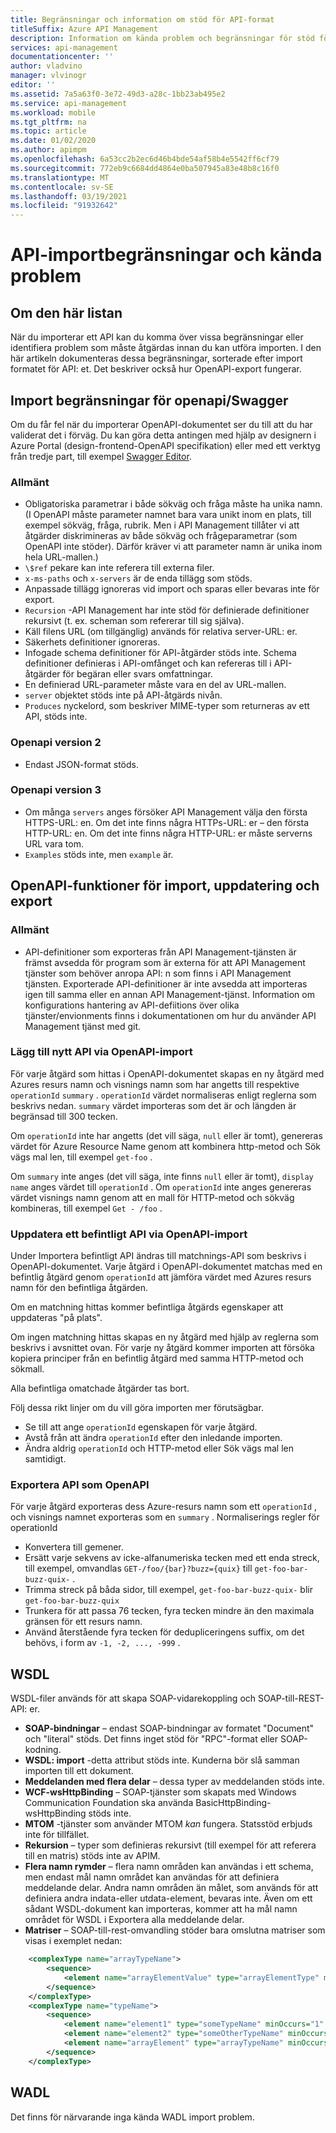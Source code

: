 ```yaml
---
title: Begränsningar och information om stöd för API-format
titleSuffix: Azure API Management
description: Information om kända problem och begränsningar för stöd för Open API, WSDL och WADL-format i Azure API Management.
services: api-management
documentationcenter: ''
author: vladvino
manager: vlvinogr
editor: ''
ms.assetid: 7a5a63f0-3e72-49d3-a28c-1bb23ab495e2
ms.service: api-management
ms.workload: mobile
ms.tgt_pltfrm: na
ms.topic: article
ms.date: 01/02/2020
ms.author: apimpm
ms.openlocfilehash: 6a53cc2b2ec6d46b4bde54af58b4e5542ff6cf79
ms.sourcegitcommit: 772eb9c6684dd4864e0ba507945a83e48b8c16f0
ms.translationtype: MT
ms.contentlocale: sv-SE
ms.lasthandoff: 03/19/2021
ms.locfileid: "91932642"
---
```

# <a name="api-import-restrictions-and-known-issues"></a>API-importbegränsningar och kända problem

## <a name="about-this-list"></a>Om den här listan

När du importerar ett API kan du komma över vissa begränsningar eller identifiera problem som måste åtgärdas innan du kan utföra importen. I den här artikeln dokumenteras dessa begränsningar, sorterade efter import formatet för API: et. Det beskriver också hur OpenAPI-export fungerar.

## <a name="openapiswagger-import-limitations"></a><a name="open-api"> </a>Import begränsningar för openapi/Swagger

Om du får fel när du importerar OpenAPI-dokumentet ser du till att du har validerat det i förväg. Du kan göra detta antingen med hjälp av designern i Azure Portal (design-frontend-OpenAPI specifikation) eller med ett verktyg från tredje part, till exempel <a href="https://editor.swagger.io">Swagger Editor</a>.

### <a name="general"></a><a name="open-api-general"> </a>Allmänt

-   Obligatoriska parametrar i både sökväg och fråga måste ha unika namn. (I OpenAPI måste parameter namnet bara vara unikt inom en plats, till exempel sökväg, fråga, rubrik. Men i API Management tillåter vi att åtgärder diskrimineras av både sökväg och frågeparametrar (som OpenAPI inte stöder). Därför kräver vi att parameter namn är unika inom hela URL-mallen.)
-   `\$ref` pekare kan inte referera till externa filer.
-   `x-ms-paths` och `x-servers` är de enda tillägg som stöds.
-   Anpassade tillägg ignoreras vid import och sparas eller bevaras inte för export.
-   `Recursion` -API Management har inte stöd för definierade definitioner rekursivt (t. ex. scheman som refererar till sig själva).
-   Käll filens URL (om tillgänglig) används för relativa server-URL: er.
-   Säkerhets definitioner ignoreras.
-   Infogade schema definitioner för API-åtgärder stöds inte. Schema definitioner definieras i API-omfånget och kan refereras till i API-åtgärder för begäran eller svars omfattningar.
-   En definierad URL-parameter måste vara en del av URL-mallen.
-   `server` objektet stöds inte på API-åtgärds nivån.
-   `Produces` nyckelord, som beskriver MIME-typer som returneras av ett API, stöds inte. 

### <a name="openapi-version-2"></a><a name="open-api-v2"> </a>Openapi version 2

-   Endast JSON-format stöds.

### <a name="openapi-version-3"></a><a name="open-api-v3"> </a>Openapi version 3

-   Om många `servers` anges försöker API Management välja den första HTTPS-URL: en. Om det inte finns några HTTPs-URL: er – den första HTTP-URL: en. Om det inte finns några HTTP-URL: er måste serverns URL vara tom.
-   `Examples` stöds inte, men `example` är.

## <a name="openapi-import-update-and-export-mechanisms"></a>OpenAPI-funktioner för import, uppdatering och export

### <a name="general"></a><a name="open-import-export-general"> </a>Allmänt

-   API-definitioner som exporteras från API Management-tjänsten är främst avsedda för program som är externa för att API Management tjänster som behöver anropa API: n som finns i API Management tjänsten. Exporterade API-definitioner är inte avsedda att importeras igen till samma eller en annan API Management-tjänst. Information om konfigurations hantering av API-defiitions över olika tjänster/envionments finns i dokumentationen om hur du använder API Management tjänst med git. 

### <a name="add-new-api-via-openapi-import"></a>Lägg till nytt API via OpenAPI-import

För varje åtgärd som hittas i OpenAPI-dokumentet skapas en ny åtgärd med Azures resurs namn och visnings namn som har angetts till respektive `operationId` `summary` . `operationId` värdet normaliseras enligt reglerna som beskrivs nedan. `summary` värdet importeras som det är och längden är begränsad till 300 tecken.

Om `operationId` inte har angetts (det vill säga, `null` eller är tomt), genereras värdet för Azure Resource Name genom att kombinera http-metod och Sök vägs mal len, till exempel `get-foo` .

Om `summary` inte anges (det vill säga, inte finns `null` eller är tomt), `display name` anges värdet till `operationId` . Om `operationId` inte anges genereras värdet visnings namn genom att en mall för HTTP-metod och sökväg kombineras, till exempel `Get - /foo` .

### <a name="update-an-existing-api-via-openapi-import"></a>Uppdatera ett befintligt API via OpenAPI-import

Under Importera befintligt API ändras till matchnings-API som beskrivs i OpenAPI-dokumentet. Varje åtgärd i OpenAPI-dokumentet matchas med en befintlig åtgärd genom `operationId` att jämföra värdet med Azures resurs namn för den befintliga åtgärden.

Om en matchning hittas kommer befintliga åtgärds egenskaper att uppdateras "på plats".

Om ingen matchning hittas skapas en ny åtgärd med hjälp av reglerna som beskrivs i avsnittet ovan. För varje ny åtgärd kommer importen att försöka kopiera principer från en befintlig åtgärd med samma HTTP-metod och sökmall.

Alla befintliga omatchade åtgärder tas bort.

Följ dessa rikt linjer om du vill göra importen mer förutsägbar.

- Se till att ange `operationId` egenskapen för varje åtgärd.
- Avstå från att ändra `operationId` efter den inledande importen.
- Ändra aldrig `operationId` och HTTP-metod eller Sök vägs mal len samtidigt.

### <a name="export-api-as-openapi"></a>Exportera API som OpenAPI

För varje åtgärd exporteras dess Azure-resurs namn som ett `operationId` , och visnings namnet exporteras som en `summary` .
Normaliserings regler för operationId

- Konvertera till gemener.
- Ersätt varje sekvens av icke-alfanumeriska tecken med ett enda streck, till exempel, omvandlas `GET-/foo/{bar}?buzz={quix}` till `get-foo-bar-buzz-quix-` .
- Trimma streck på båda sidor, till exempel, `get-foo-bar-buzz-quix-` blir `get-foo-bar-buzz-quix`
- Trunkera för att passa 76 tecken, fyra tecken mindre än den maximala gränsen för ett resurs namn.
- Använd återstående fyra tecken för dedupliceringens suffix, om det behövs, i form av `-1, -2, ..., -999` .


## <a name="wsdl"></a><a name="wsdl"> </a>WSDL

WSDL-filer används för att skapa SOAP-vidarekoppling och SOAP-till-REST-API: er.

-   **SOAP-bindningar** – endast SOAP-bindningar av formatet "Document" och "literal" stöds. Det finns inget stöd för "RPC"-format eller SOAP-kodning.
-   **WSDL: import** -detta attribut stöds inte. Kunderna bör slå samman importen till ett dokument.
-   **Meddelanden med flera delar** – dessa typer av meddelanden stöds inte.
-   **WCF-wsHttpBinding** – SOAP-tjänster som skapats med Windows Communication Foundation ska använda BasicHttpBinding-wsHttpBinding stöds inte.
-   **MTOM** -tjänster som använder MTOM <em>kan</em> fungera. Statsstöd erbjuds inte för tillfället.
-   **Rekursion** – typer som definieras rekursivt (till exempel för att referera till en matris) stöds inte av APIM.
-   **Flera namn rymder** – flera namn områden kan användas i ett schema, men endast mål namn området kan användas för att definiera meddelande delar. Andra namn områden än målet, som används för att definiera andra indata-eller utdata-element, bevaras inte. Även om ett sådant WSDL-dokument kan importeras, kommer att ha mål namn området för WSDL i Exportera alla meddelande delar.
-   **Matriser** – SOAP-till-rest-omvandling stöder bara omslutna matriser som visas i exemplet nedan:

```xml
    <complexType name="arrayTypeName">
        <sequence>
            <element name="arrayElementValue" type="arrayElementType" minOccurs="0" maxOccurs="unbounded"/>
        </sequence>
    </complexType>
    <complexType name="typeName">
        <sequence>
            <element name="element1" type="someTypeName" minOccurs="1" maxOccurs="1"/>
            <element name="element2" type="someOtherTypeName" minOccurs="0" maxOccurs="1" nillable="true"/>
            <element name="arrayElement" type="arrayTypeName" minOccurs="1" maxOccurs="1"/>
        </sequence>
    </complexType>
```

## <a name="wadl"></a><a name="wadl"> </a>WADL

Det finns för närvarande inga kända WADL import problem.

